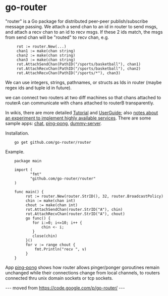 go-router
=========
"router" is a Go package for distributed peer-peer publish/subscribe message passing. We attach a send chan to an id in router to send msgs, and attach a recv chan to an id to recv msgs. If these 2 ids match, the msgs from send chan will be "routed" to recv chan, e.g.

         rot := router.New(...)
         chan1 := make(chan string)
         chan2 := make(chan string)
         chan3 := make(chan string)
         rot.AttachSendChan(PathID("/sports/basketball"), chan1)
         rot.AttachRecvChan(PathID("/sports/basketball"), chan2)
         rot.AttachRecvChan(PathID("/sports/*"), chan3)

We can use integers, strings, pathnames, or structs as Ids in router (maybe regex ids and tuple id in future).

we can connect two routers at two diff machines so that chans attached to routerA can communicate with chans attached to routerB transparently.

In wikis, there are more detailed [Tutorial](https://github.com/yigongliu/go-router/router/wiki/Tutorial) and [UserGuide](https://github.com/yigongliu/go-router/router/wiki/User-Guide); also [notes about an experiment to implement highly available services](https://github.com/yigongliu/go-router/router/wiki/a-dummy-server). There are some sample apps: [chat](https://github.com/yigongliu/go-router/router/tree/master/apps/chat), [ping-pong](https://github.com/yigongliu/go-router/router/tree/master/apps/pingpong), [dummy-server](https://github.com/yigongliu/go-router/router/tree/master/apps/dummyserver).

Installation.

        go get github.com/go-router/router

Example.

        package main

        import (
               "fmt"
               "github.com/go-router/router"
        )

        func main() {
             rot := router.New(router.StrID(), 32, router.BroadcastPolicy)
             chin := make(chan int)
             chout := make(chan int)
             rot.AttachSendChan(router.StrID("A"), chin)
             rot.AttachRecvChan(router.StrID("A"), chout)
             go func() {
                for i:=0; i<=10; i++ {
                    chin <- i;
                }
                close(chin)
             }()
             for v := range chout {
                 fmt.Println("recv ", v)
             }
        }

App [ping-pong](https://github.com/yigongliu/go-router/router/tree/master/apps/pingpong) shows how router allows pinger/ponger goroutines remain unchanged while their connections change from local channels, to routers connected thru unix domain sockets or tcp sockets.


--- moved from https://code.google.com/p/go-router/ ---
